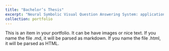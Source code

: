 ```yaml
---
title: "Bachelor’s Thesis"
excerpt: "Neural Symbolic Visual Question Answering System: application to real world data and limitation<br/><img src='/images/NS-GQA_low.png'>"
collection: portfolio
---
```


This is an item in your portfolio. It can be have images or nice text. If you name the file .md, it will be parsed as markdown. If you name the file .html, it will be parsed as HTML. 
